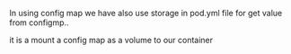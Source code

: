 In using config map we have also use storage in pod.yml file for get value from configmp..

it is a mount a config map as a volume to our container